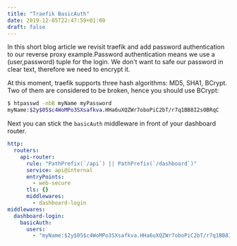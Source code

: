 ```yaml
---
title: "Traefik BasicAuth"
date: 2019-12-05T22:47:59+01:00
draft: false
---
```


In this short blog article we revisit traefik and add password authentication to our reverse proxy example.Password authentication means we use a (user,password) tuple for the login. We don't want to safe our password in clear text, therefore we need to encrypt it.

At this moment, traefik supports three hash algorithms: MD5, SHA1, BCrypt. Two of them are considered to be broken, hence you should use BCrypt:

```sh
$ htpasswd -nbB myName myPassword
myName:$2y$05$c4WoMPo3SXsafkva.HHa6uXQZWr7oboPiC2bT/r7q1BB8I2s0BRqC
```

Next you can stick the `basicAuth` middleware in front of your dashboard router.

```yaml
http:
  routers:
    api-router:
      rule: "PathPrefix(`/api`) || PathPrefix(`/dashboard`)"
      service: api@internal
      entryPoints:
        - web-secure
      tls: {}
      middlewares:
        - dashboard-login
middlewares:
  dashboard-login:
    basicAuth:
      users:
        - "myName:$2y$05$c4WoMPo3SXsafkva.HHa6uXQZWr7oboPiC2bT/r7q1BB8I2s0BRqC"
```

